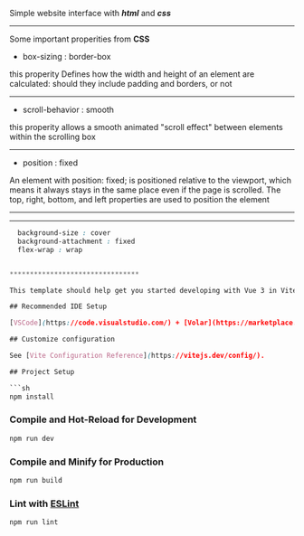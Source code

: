 Simple website interface with ***html*** and ***css***
___
Some important properities from **CSS** 

* box-sizing : border-box
  
this properity Defines how the width and height of an element are calculated: should they include padding and borders, or not
___

* scroll-behavior : smooth
  
this properity allows a smooth animated "scroll effect" between elements within the scrolling box
___

* position : fixed
  
An element with position: fixed; is positioned relative to the viewport, which means it always stays in the same place even if the page is scrolled. The top, right, bottom, and left properties are used to position the element
___

___

```css
  background-size : cover
  background-attachment : fixed
  flex-wrap : wrap


********************************

This template should help get you started developing with Vue 3 in Vite.

## Recommended IDE Setup

[VSCode](https://code.visualstudio.com/) + [Volar](https://marketplace.visualstudio.com/items?itemName=Vue.volar) (and disable Vetur) + [TypeScript Vue Plugin (Volar)](https://marketplace.visualstudio.com/items?itemName=Vue.vscode-typescript-vue-plugin).

## Customize configuration

See [Vite Configuration Reference](https://vitejs.dev/config/).

## Project Setup

```sh
npm install
```

### Compile and Hot-Reload for Development

```sh
npm run dev
```

### Compile and Minify for Production

```sh
npm run build
```

### Lint with [ESLint](https://eslint.org/)

```sh
npm run lint
```
